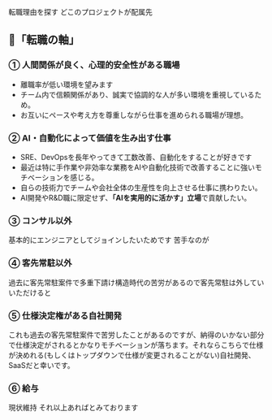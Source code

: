 転職理由を探す
どこのプロジェクトが配属先

## 🎯「転職の軸」

### ① 人間関係が良く、心理的安全性がある職場

- 離職率が低い環境を望みます
- チーム内で信頼関係があり、誠実で協調的な人が多い環境を重視しているため。
- お互いにペースや考え方を尊重しながら仕事を進められる職場が理想。

	
### ② AI・自動化によって価値を生み出す仕事

- SRE、DevOpsを長年やってきて工数改善、自動化をすることが好きです
- 最近は特に手作業や非効率な業務をAIや自動化技術で改善することに強いモチベーションを感じる。    
- 自らの技術力でチームや会社全体の生産性を向上させる仕事に携わりたい。
- AI開発やR&D職に限定せず、**「AIを実用的に活かす」立場**で貢献したい。

### ③ コンサル以外
基本的にエンジニアとしてジョインしたいためです
苦手なのが
### ④ 客先常駐以外
過去に客先常駐案件で多重下請け構造時代の苦労があるので客先常駐は外していいただけると
### ⑤ 仕様決定権がある自社開発

これも過去の客先常駐案件で苦労したことがあるのですが、納得のいかない部分で仕様決定がされるとかなりモチベーションが落ちます。それならこちらで仕様が決めれる(もしくはトップダウンで仕様が変更されることがない)自社開発、SaaSだと幸いです。


### ⑥ 給与

現状維持 それ以上あればとみております
